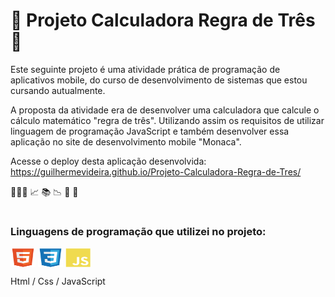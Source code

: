 # 📐 Projeto Calculadora Regra de Três 📐
Este seguinte projeto é uma atividade prática de programação de aplicativos mobile, do curso de desenvolvimento de sistemas que estou cursando autualmente.

A proposta da atividade era de desenvolver uma calculadora que calcule o cálculo matemático "regra de três". Utilizando assim os requisitos de utilizar linguagem de programação JavaScript e também desenvolver essa aplicação no site de desenvolvimento mobile "Monaca".

Acesse o deploy desta aplicação desenvolvida: https://guilhermevideira.github.io/Projeto-Calculadora-Regra-de-Tres/

👩🏻‍🏫 📈 📚 📉  📏 🧮 

#

### Linguagens de programação que utilizei no projeto:
<img align="center" alt="HTML" height="30" width="40" src="https://raw.githubusercontent.com/devicons/devicon/master/icons/html5/html5-original.svg"> <img align="center" alt="CSS" height="30" width="40" src="https://raw.githubusercontent.com/devicons/devicon/master/icons/css3/css3-original.svg"> <img align="center" alt="Js" height="30" width="40" src="https://raw.githubusercontent.com/devicons/devicon/master/icons/javascript/javascript-plain.svg">

Html / Css / JavaScript

